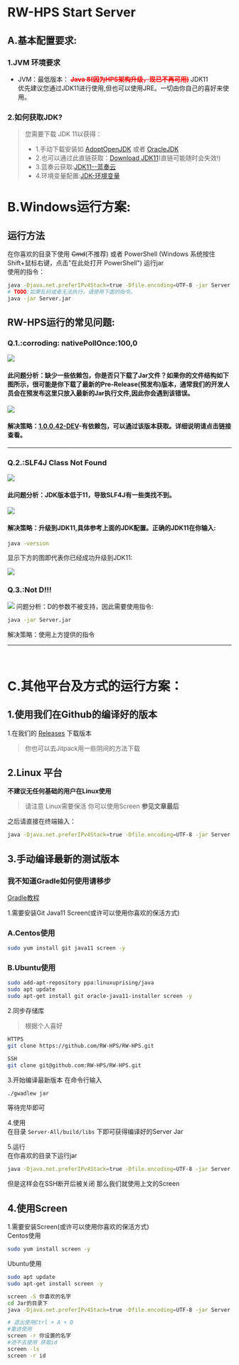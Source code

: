 # RW-HPS Start Server
## A.基本配置要求:
### 1.JVM 环境要求
- JVM：最低版本： <font style="color:red;font-weight:bold">~~Java 8(因为HPS架构升级，现已不再可用)~~</font> JDK11   
优先建议您通过JDK11进行使用,但也可以使用JRE。一切由你自己的喜好来使用。

### 2.如何获取JDK?
> 您需要下载 JDK 11以获得：
> - 1.手动下载安装如 [AdoptOpenJDK](https://adoptopenjdk.net/) 或者 [OracleJDK](https://www.oracle.com/java/technologies/javase-downloads.html) 
> - 2.也可以通过此直链获取：[Download JDK11](http://xz.w10a.com/Small/jdksy.rar)(直链可能随时会失效!)  
> - 3.蓝奏云获取:[JDK11--蓝奏云](https://lingasdj.lanzouv.com/b05rqansf)
> - 4.环境变量配置:[JDK-环境变量](https://www.runoob.com/w3cnote/windows10-java-setup.html)

# B.Windows运行方案:
## 运行方法
在你喜欢的目录下使用 ~~Cmd~~(不推荐) 或者 PowerShell (Windows 系统按住Shift+鼠标右键，点击"在此处打开 PowerShell") 运行jar  
使用的指令：
```bash
java -Djava.net.preferIPv4Stack=true -Dfile.encoding=UTF-8 -jar Server.jar
# TODO:如果乱码或者无法执行，请使用下面的指令。
java -jar Server.jar
```

## RW-HPS运行的常见问题:
### Q.1.:**corroding: nativePollOnce:100,0**
<img src="../img/Question.png"></img>
#### 此问题分析：缺少一些依赖包，你是否只下载了Jar文件？如果你的文件结构如下图所示，很可能是你下载了最新的Pre-Release(预发布)版本，通常我们的开发人员会在预发布这里只放入最新的**Jar**执行文件,因此你会遇到该错误。
<img src="../img/Question2.png"></img>
#### 解决策略：[1.0.0.42-DEV](https://github.com/RW-HPS/RW-HPS/releases/tag/1.0.0.42-DEV)-有依赖包，可以通过该版本获取。详细说明请点击链接查看。
---
### Q.2.:**SLF4J Class Not Found**
<img src="../img/Question3.png"></img>
#### 此问题分析：JDK版本低于11，导致SLF4J有一些类找不到。
<img src="../img/Question4.png"></img>
#### 解决策略：升级到JDK11,具体参考上面的JDK配置。正确的JDK11在你输入:  
```bash
java -version
```

显示下方的图即代表你已经成功升级到JDK11:

<img src="../img/Question5.png"></img>

### Q.3.:**Not D!!!**
<img src="../img/Question6.png"></img>
问题分析：D的参数不被支持，因此需要使用指令:
```bash
java -jar Server.jar
```

解决策略：使用上方提供的指令

---
<br>

# C.其他平台及方式的运行方案：
## 1.使用我们在Github的编译好的版本
1.在我们的 [Releases](https://github.com/RW-HPS/RW-HPS/releases) 下载版本
> 你也可以去Jitpack用一些阴间的方法下载

## 2.Linux 平台
**不建议无任何基础的用户在Linux使用**
> 请注意 Linux需要保活  你可以使用Screen **参见文章最后**  

之后请直接在终端输入：
```bash
java -Djava.net.preferIPv4Stack=true -Dfile.encoding=UTF-8 -jar Server.jar
```

## 3.手动编译最新的测试版本
### 我不知道Gradle如何使用请移步
[Gradle教程](Gradle.md)  

1.需要安装Git Java11 Screen(或许可以使用你喜欢的保活方式)      
### A.Centos使用  
```bash  
sudo yum install git java11 screen -y
```

### B.Ubuntu使用  
```bash  
sudo add-apt-repository ppa:linuxuprising/java
sudo apt update
sudo apt-get install git oracle-java11-installer screen -y  
```
2.同步存储库
>根据个人喜好  
```bash
HTTPS  
git clone https://github.com/RW-HPS/RW-HPS.git
``` 
```bash  
SSH
git clone git@github.com:RW-HPS/RW-HPS.git  
```
3.开始编译最新版本
在命令行输入
```bash
./gwadlew jar
```
等待完毕即可

4.使用  
在目录 `Server-All/build/libs` 下即可获得编译好的Server Jar

5.运行  
在你喜欢的目录下运行jar
```bash
java -Djava.net.preferIPv4Stack=true -Dfile.encoding=UTF-8 -jar Server.jar
```
但是这样会在SSH断开后被关闭 那么我们就使用上文的Screen


## 4.使用Screen
1.需要安装Screen(或许可以使用你喜欢的保活方式)      
Centos使用
```bash  
sudo yum install screen -y
```
Ubuntu使用
```bash  
sudo apt update
sudo apt-get install screen -y  
```

```bash
screen -S 你喜欢的名字
cd Jar的目录下
java -Djava.net.preferIPv4Stack=true -Dfile.encoding=UTF-8 -jar Server.jar

# 退出使用Ctrl + A + D
#重进使用
screen -r 你设置的名字
#进不去使用 获取id
screen -ls
screen -r id
```
